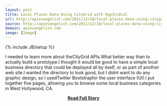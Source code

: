 ```yaml
---
layout: post
title: Local Places Data Using CityGrid with Hyp3rL0cal
url: http://apievangelist.com/2011/12/18/local-places-data-using-citygrid-with-hyp3rl0cal/
source: http://apievangelist.com/2011/12/18/local-places-data-using-citygrid-with-hyp3rl0cal/
domain: apievangelist.com
image: [Image]
---
```

{% include JB/setup %}<p>I needed to learn more about theCityGrid APIs.What better way than to actually build a prototype.I thought it would be good to have a simple local business directory that could be deployed all by itself, or as part of another web site.I wanted the directory to look good, but I didnt want to do any graphic design, so I usedTwitter Bootstrapfor the user interface (UI).I put together five pages, allowing you to browse some local business categories in West Hollywood, CA.</p>
<center><p><a href="http://apievangelist.com/2011/12/18/local-places-data-using-citygrid-with-hyp3rl0cal/" style='padding:25px; font-sze:18px; font-weight: bold;'>Read Full Story</a></p></center>
